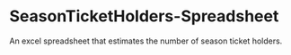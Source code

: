 # SeasonTicketHolders-Spreadsheet
An excel spreadsheet that estimates the number of season ticket holders.
